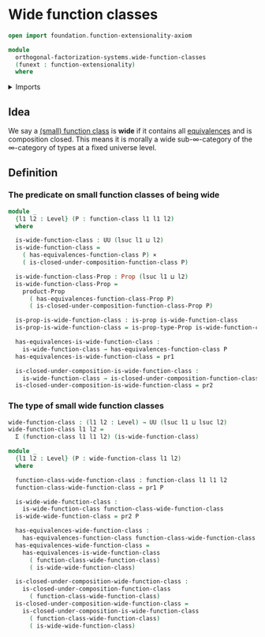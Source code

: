 # Wide function classes

```agda
open import foundation.function-extensionality-axiom

module
  orthogonal-factorization-systems.wide-function-classes
  (funext : function-extensionality)
  where
```

<details><summary>Imports</summary>

```agda
open import foundation.cartesian-product-types funext
open import foundation.dependent-pair-types
open import foundation.function-types funext
open import foundation.propositions funext
open import foundation.universe-levels

open import orthogonal-factorization-systems.function-classes funext
```

</details>

## Idea

We say a
[(small) function class](orthogonal-factorization-systems.function-classes.md)
is **wide** if it contains all [equivalences](foundation-core.equivalences.md)
and is composition closed. This means it is morally a wide sub-∞-category of the
∞-category of types at a fixed universe level.

## Definition

### The predicate on small function classes of being wide

```agda
module _
  {l1 l2 : Level} (P : function-class l1 l1 l2)
  where

  is-wide-function-class : UU (lsuc l1 ⊔ l2)
  is-wide-function-class =
    ( has-equivalences-function-class P) ×
    ( is-closed-under-composition-function-class P)

  is-wide-function-class-Prop : Prop (lsuc l1 ⊔ l2)
  is-wide-function-class-Prop =
    product-Prop
      ( has-equivalences-function-class-Prop P)
      ( is-closed-under-composition-function-class-Prop P)

  is-prop-is-wide-function-class : is-prop is-wide-function-class
  is-prop-is-wide-function-class = is-prop-type-Prop is-wide-function-class-Prop

  has-equivalences-is-wide-function-class :
    is-wide-function-class → has-equivalences-function-class P
  has-equivalences-is-wide-function-class = pr1

  is-closed-under-composition-is-wide-function-class :
    is-wide-function-class → is-closed-under-composition-function-class P
  is-closed-under-composition-is-wide-function-class = pr2
```

### The type of small wide function classes

```agda
wide-function-class : (l1 l2 : Level) → UU (lsuc l1 ⊔ lsuc l2)
wide-function-class l1 l2 =
  Σ (function-class l1 l1 l2) (is-wide-function-class)

module _
  {l1 l2 : Level} (P : wide-function-class l1 l2)
  where

  function-class-wide-function-class : function-class l1 l1 l2
  function-class-wide-function-class = pr1 P

  is-wide-wide-function-class :
    is-wide-function-class function-class-wide-function-class
  is-wide-wide-function-class = pr2 P

  has-equivalences-wide-function-class :
    has-equivalences-function-class function-class-wide-function-class
  has-equivalences-wide-function-class =
    has-equivalences-is-wide-function-class
      ( function-class-wide-function-class)
      ( is-wide-wide-function-class)

  is-closed-under-composition-wide-function-class :
    is-closed-under-composition-function-class
      ( function-class-wide-function-class)
  is-closed-under-composition-wide-function-class =
    is-closed-under-composition-is-wide-function-class
      ( function-class-wide-function-class)
      ( is-wide-wide-function-class)
```
